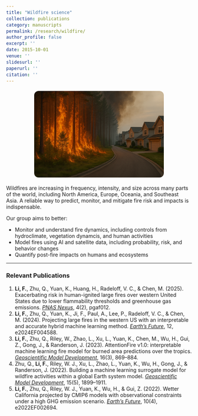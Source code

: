 ```yaml
---
title: "Wildfire science"
collection: publications
category: manuscripts
permalink: /research/wildfire/
author_profile: false
excerpt: ''
date: 2015-10-01
venue: ''
slidesurl: ''
paperurl: ''
citation: ''
---
```

<img src="/images/Fire.png" alt="Wildfire figure" style="width:70%; border-radius:12px; margin:20px auto; display:block;">

Wildfires are increasing in frequency, intensity, and size across many parts of the world, including North America, Europe, Oceania, and Southeast Asia. A reliable way to predict, monitor, and mitigate fire risk and impacts is indispensable.  

Our group aims to better:  
- Monitor and understand fire dynamics, including controls from hydroclimate, vegetation dynamcis, and human activities  
- Model fires using AI and satellite data, including probability, risk, and behavior changes 
- Quantify post-fire impacts on humans and ecosystems 

---

### Relevant Publications

1. **Li, F.**, Zhu, Q., Yuan, K., Huang, H., Radeloff, V. C., & Chen, M. (2025). Exacerbating risk in human-ignited large fires over western United States due to lower flammability thresholds and greenhouse gas emissions. *[PNAS Nexus](https://academic.oup.com/pnasnexus/article/4/2/pgaf012/8003458)*, 4(2), pgaf012.  
2. **Li, F.**, Zhu, Q., Yuan, K., Ji, F., Paul, A., Lee, P., Radeloff, V. C., & Chen, M. (2024). Projecting large fires in the western US with an interpretable and accurate hybrid machine learning method. *[Earth’s Future](https://doi.org/10.1029/2024EF004588)*, 12, e2024EF004588.  
3. **Li, F.**, Zhu, Q., Riley, W., Zhao, L., Xu, L., Yuan, K., Chen, M., Wu, H., Gui, Z., Gong, J., & Randerson, J. (2023). AttentionFire v1.0: interpretable machine learning fire model for burned area predictions over the tropics. *[Geoscientific Model Development](https://doi.org/10.5194/gmd-16-869-2023)*, 16(3), 869–884.  
4. Zhu, Q., **Li, F.**, Riley, W. J., Xu, L., Zhao, L., Yuan, K., Wu, H., Gong, J., & Randerson, J. (2022). Building a machine learning surrogate model for wildfire activities within a global Earth system model. *[Geoscientific Model Development](https://doi.org/10.5194/gmd-15-1899-2022)*, 15(5), 1899–1911.  
5. **Li, F.**, Zhu, Q., Riley, W. J., Yuan, K., Wu, H., & Gui, Z. (2022). Wetter California projected by CMIP6 models with observational constraints under a high GHG emission scenario. *[Earth’s Future](https://doi.org/10.1029/2022EF002694)*, 10(4), e2022EF002694.

